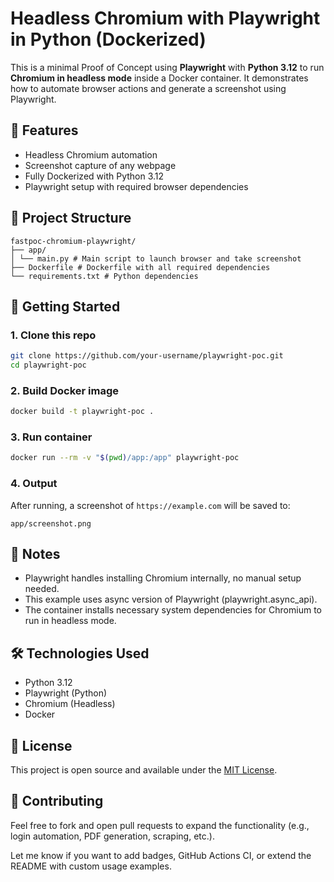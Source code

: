 # Headless Chromium with Playwright in Python (Dockerized)

This is a minimal Proof of Concept using **Playwright** with **Python 3.12** to run **Chromium in headless mode** inside a Docker container. It demonstrates how to automate browser actions and generate a screenshot using Playwright.

## 🧩 Features

- Headless Chromium automation
- Screenshot capture of any webpage
- Fully Dockerized with Python 3.12
- Playwright setup with required browser dependencies

## 📁 Project Structure

```
fastpoc-chromium-playwright/
├── app/
│ └── main.py # Main script to launch browser and take screenshot
├── Dockerfile # Dockerfile with all required dependencies
└── requirements.txt # Python dependencies
```

## 🚀 Getting Started

### 1. Clone this repo
```bash
git clone https://github.com/your-username/playwright-poc.git
cd playwright-poc
```

### 2. Build Docker image
```bash
docker build -t playwright-poc .
```

### 3. Run container
```bash
docker run --rm -v "$(pwd)/app:/app" playwright-poc
```

### 4. Output
After running, a screenshot of `https://example.com` will be saved to:
```text
app/screenshot.png
```

## 📌 Notes
- Playwright handles installing Chromium internally, no manual setup needed.
- This example uses async version of Playwright (playwright.async_api).
- The container installs necessary system dependencies for Chromium to run in headless mode.

## 🛠️ Technologies Used
- Python 3.12
- Playwright (Python)
- Chromium (Headless)
- Docker

## 📄 License
This project is open source and available under the [MIT License](https://opensource.org/license/mit).

## 🤝 Contributing
Feel free to fork and open pull requests to expand the functionality (e.g., login automation, PDF generation, scraping, etc.).

Let me know if you want to add badges, GitHub Actions CI, or extend the README with custom usage examples.